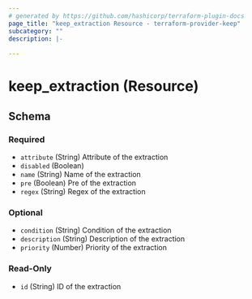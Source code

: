 ```yaml
---
# generated by https://github.com/hashicorp/terraform-plugin-docs
page_title: "keep_extraction Resource - terraform-provider-keep"
subcategory: ""
description: |-
  
---
```


# keep_extraction (Resource)





<!-- schema generated by tfplugindocs -->
## Schema

### Required

- `attribute` (String) Attribute of the extraction
- `disabled` (Boolean)
- `name` (String) Name of the extraction
- `pre` (Boolean) Pre of the extraction
- `regex` (String) Regex of the extraction

### Optional

- `condition` (String) Condition of the extraction
- `description` (String) Description of the extraction
- `priority` (Number) Priority of the extraction

### Read-Only

- `id` (String) ID of the extraction
